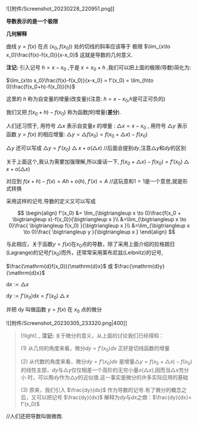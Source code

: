 



![[附件/Screenshot_20230228_220951.png]]


**导数表示的是一个极限**

**几何解释**

曲线 $y=f(x)$ 在点 $(x_0,f(x_0))$ 处的切线的斜率应该等于 极限 $\lim_{x\to x_0}\frac{f(x)-f(x_0)}{x-x_0}$ 这就是导数的几何意义.

**注记:** 引入记号 $h=x-x_0$ ,于是 $x=x_0+h$ ,我们可以把上面的极限(导数)简化为:

 $\lim_{x\to x_0}\frac{f(x)-f(x_0)}{x-x_0} = f'(x_0) = \lim_{h\to 0}\frac{f(x_0+h)-f(x_0)}{h}$

这里的 $h$ 称为自变量的增量(改变量)(注意: $h=x-x_0$,$h$是可正可负的)

我们又把 $f(x_0+h)-f(x_0)$ 称为函数$f$的增量(**差分**).

人们还习惯于,
用符号 $\bigtriangleup x$ 表示自变量$x$ 的增量 : $\bigtriangleup x=x-x_0$ ,
用符号 $\bigtriangleup y$ 表示函数 $y=f(x)$ 的相应增量: $\bigtriangleup y = \bigtriangleup f(x_0) = f(x_0 + \bigtriangleup x)-f(x_0)$

$\bigtriangleup y$ 还可以写成 $\bigtriangleup y = f'(x_0)\bigtriangleup x + o(\bigtriangleup x)$  //后面会提到$dy$,注意$\bigtriangleup y$和$dy$的区别

关于上面这个,我认为需要加强理解,所以废话一下,
 $f(x_0 +\bigtriangleup x) - f(x_0) = f'(x_0)\bigtriangleup x+o(\bigtriangleup x)$

对应到 $f(x+h)-f(x)=Ah+o(h),$ $f'(x)=A$ //这玩意和$1=1$是一个意思,就是形式转换

采用这样的记号,导数的定义又可以写成

$$
\begin{align}
f'(x_0) &= \lim_{\bigtriangleup x \to 0}\frac{f(x_0 + \bigtriangleup x)-f(x_0)}{\bigtriangleup x }\\
&=\lim_{\bigtriangleup x \to 0}\frac{ \bigtriangleup f(x_0) }{\bigtriangleup x }\\
&=\lim_{\bigtriangleup x \to 0}\frac{ \bigtriangleup y }{\bigtriangleup x }
\end{align}
$$

与此相应，关于函数$y=f(x)$在$x_0$点的导数，除了采用上面介绍的拉格朗日(Lagrange)的记号$f'(x_0)$而外，还常常采用莱布尼兹(Leibnitz)的记号,

$\frac{\mathrm{d}f(x_0)}{\mathrm{d}x}$ 或 $\frac{\mathrm{d}y}{\mathrm{d}x}$

$\mathrm{d}x := \bigtriangleup x$

$\mathrm{d}y := f'(x_0)\mathrm{d}x = f'(x_0)\bigtriangleup x$

并把 $\mathrm{d}y$ 叫做函数 $y=f(x)$ 在 $x_0$ 点的微分


![[附件/Screenshot_20230305_233320.png|400]]

> [!light] _
> **注记:** 关于微分的意义，从上面的讨论我们已经得知：
> 
> (1) 从几何的角度来看，微分$dy=f'(x_0)dx$ 正好是切线函数的增量
> 
> (2) 从代数的角度来看，微分$dy=f'(x_0)dx$ 是增量$△y=f(x_0+△x)-f(x_0)$的线性主部，$dy$与$△y$仅仅相差一个高阶的无穷小量$o(△x)$,因而当$△x$充分小 时，可以用$dy$作为$△y$的近似值.这一事实是微分的许多实际应用的基础
> 
> (3) 原来，我们引入 $\frac{dy}{dx}$ 作为导数的记号.有了微分的概念之后，又可以把记号 $\frac{dy}{dx}$ 解释为$dy$与$dx$之商：$\frac{dy}{dx}= f'(x_0)$

//人们还把导数叫做微商.

